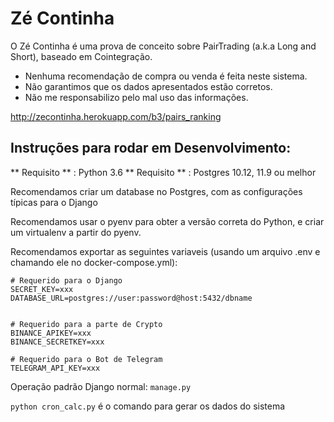 # Zé Continha

O Zé Continha é uma prova de conceito sobre PairTrading (a.k.a Long and Short), baseado em Cointegração.

* Nenhuma recomendação de compra ou venda é feita neste sistema.
* Não garantimos que os dados apresentados estão corretos.
* Não me responsabilizo pelo mal uso das informações.

http://zecontinha.herokuapp.com/b3/pairs_ranking

## Instruções para rodar em Desenvolvimento:
** Requisito ** : Python 3.6
** Requisito ** : Postgres 10.12, 11.9 ou melhor

Recomendamos criar um database no Postgres, com as configurações típicas para o
Django

Recomendamos usar o pyenv para obter a versão correta do Python,
e criar um virtualenv a partir do pyenv.

Recomendamos exportar as seguintes variaveis (usando um arquivo .env e chamando ele no docker-compose.yml):
```
# Requerido para o Django
SECRET_KEY=xxx
DATABASE_URL=postgres://user:password@host:5432/dbname


# Requerido para a parte de Crypto
BINANCE_APIKEY=xxx
BINANCE_SECRETKEY=xxx

# Requerido para o Bot de Telegram
TELEGRAM_API_KEY=xxx
```

Operação padrão Django normal: `manage.py`

`python cron_calc.py` é o comando para gerar os dados do sistema
